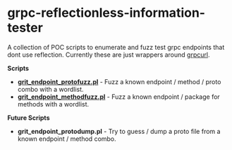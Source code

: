 # grpc-reflectionless-information-tester
A collection of POC scripts to enumerate and fuzz test grpc endpoints that dont use reflection. Currently these are just wrappers around [grpcurl](https://github.com/fullstorydev/grpcurl).

**Scripts**
- [**grit_endpoint_protofuzz.pl**](grit_endpoint_protofuzz.pl) - Fuzz a known endpoint / method / proto combo with a wordlist.
- [**grit_endpoint_methodfuzz.pl**](grit_endpoint_methodfuzz.pl) - Fuzz a known endpoint / package for methods with a wordlist.

**Future Scripts**
- **grit_endpoint_protodump.pl** - Try to guess / dump a proto file from a known endpoint / method combo.
